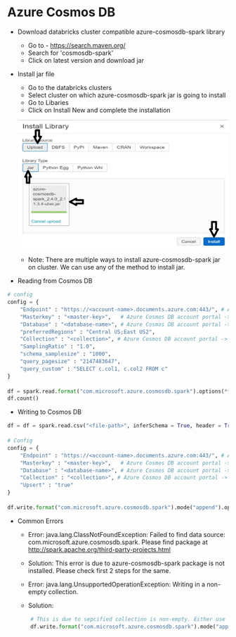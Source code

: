# Azure Cosmos DB

-	Download databricks cluster compatible azure-cosmosdb-spark library
	-	Go to - https://search.maven.org/
	-	Search for 'cosmosdb-spark' 
	-	Click on latest version and download jar

-	Install jar file 
	-	Go to the databricks clusters
	-	Select cluster on which azure-cosmosdb-spark jar is going to install 
	-	Go to Libaries 
	-	Click on Install New and complete the installation
	
	![Cosmos DB](https://raw.githubusercontent.com/iamhimmat89/azure-databricks-pyspark/master/zimgs/cosmosdb.PNG)
	
	-	Note: There are multiple ways to install azure-cosmosdb-spark jar on cluster. We can use any of the method to install jar.
	
-	Reading from Cosmos DB 

```python
# config
config = {
	"Endpoint" : "https://<account-name>.documents.azure.com:443/", # Azure Cosmos DB account portal -> Keys -> URI
	"Masterkey" : "<master-key>",	# Azure Cosmos DB account portal -> Keys -> PRIMARY KEY
	"Database" : "<database-name>", # Azure Cosmos DB account portal -> Data Explorer -> under SQL API : parent/root name 
	"preferredRegions" : "Central US;East US2",
	"Collection" : "<collection>", # Azure Cosmos DB account portal -> Data Explorer -> under SQL API : under database : select required collection 
	"SamplingRatio" : "1.0",
	"schema_samplesize" : "1000",
	"query_pagesize" : "2147483647",
	"query_custom" : "SELECT c.col1, c.col2 FROM c"
}

df = spark.read.format("com.microsoft.azure.cosmosdb.spark").options(**config).load()
df.count()
```

-	Writing to Cosmos DB

```python
df = df = spark.read.csv("<file-path>", inferSchema = True, header = True)

# Config
config = {
	"Endpoint" : "https://<account-name>.documents.azure.com:443/", # Azure Cosmos DB account portal -> Keys -> URI
	"Masterkey" : "<master-key>",	# Azure Cosmos DB account portal -> Keys -> PRIMARY KEY
	"Database" : "<database-name>", # Azure Cosmos DB account portal -> Data Explorer -> under SQL API : parent/root name 
	"Collection" : "<collection>", # Azure Cosmos DB account portal -> Data Explorer -> under SQL API : under database : select required collection 
	"Upsert" : "true"
}

df.write.format("com.microsoft.azure.cosmosdb.spark").mode("append").options(config).save()
```

-	Common Errors

	-	Error: java.lang.ClassNotFoundException: Failed to find data source: com.microsoft.azure.cosmosdb.spark. Please find package at http://spark.apache.org/third-party-projects.html
	-	Solution: This error is due to azure-cosmosdb-spark package is not installed. Please check first 2 steps for the same.
	
	
	-	Error: java.lang.UnsupportedOperationException: Writing in a non-empty collection.
	-	Solution: 
	```python
		# This is due to sepcified collection is non-empty. Either use another collection or add mode("append")
		df.write.format("com.microsoft.azure.cosmosdb.spark").mode("append").options(config).save()
	```
	
	